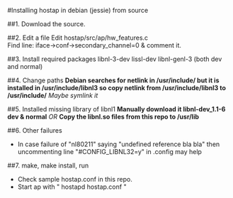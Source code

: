 #Installing hostap in debian (jessie) from source

##1. Download the source.

##2. Edit a file
Edit hostap/src/ap/hw_features.c  
Find line: iface->conf->secondary_channel=0 & comment it.

##3. Install required packages
libnl-3-dev lissl-dev libnl-genl-3 (both dev and normal)

##4. Change paths
**Debian searches for netlink in /usr/include/ but it is installed in /usr/include/libnl3 so copy netlink from /usr/include/libnl3 to /usr/include/**
*Maybe symlink it*

##5. Installed missing library of libnl1
**Manually download it libnl-dev_1.1-6 dev & normal**
*OR*
**Copy the libnl.so files from this repo to /usr/lib**

##6. Other failures
* In case failure of "nl80211" saying "undefined reference bla bla" then uncommenting line "#CONFIG_LIBNL32=y" in .config may help

##7. make, make install, run
* Check sample hostap.conf in this repo.
* Start ap with " hostapd hostap.conf "
